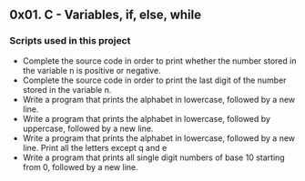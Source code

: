 ## 0x01. C - Variables, if, else, while
### Scripts used in this project
* Complete the source code in order to print whether the number stored in the variable n is positive or negative.
* Complete the source code in order to print the last digit of the number stored in the variable n.
* Write a program that prints the alphabet in lowercase, followed by a new line.
* Write a program that prints the alphabet in lowercase, followed by uppercase, followed by a new line.
* Write a program that prints the alphabet in lowercase, followed by a new line. Print all the letters except q and e
* Write a program that prints all single digit numbers of base 10 starting from 0, followed by a new line.
